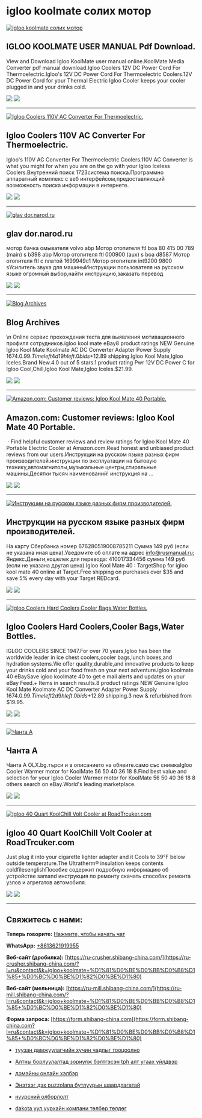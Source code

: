 # igloo koolmate солих мотор

<a href="https://swt.shibang-china.com/?l=ru&img&k=igloo+koolmate+%D1%81%D0%BE%D0%BB%D0%B8%D1%85+%D0%BC%D0%BE%D1%82%D0%BE%D1%80" target="_blank">![igloo koolmate солих мотор](http://static.shibang-china.com/all-800x300/236.jpg)</a>

## IGLOO KOOLMATE USER MANUAL Pdf Download.
View and Download Igloo KoolMate user manual online.KoolMate Media Converter pdf manual download.Igloo Coolers 12V DC Power Cord For Thermoelectric.Igloo's 12V DC Power Cord For Thermoelectric Coolers.12V DC Power Cord for your Thermal Electric Igloo Cooler keeps your cooler plugged in and your drinks cold.


<a href="https://whatsapp.shibangsoft.com/WhatsApp.php" target="_blank" title="WhatsApp">![](http://static.shibang-china.com/icon/whatsapp.png)</a> <a href="https://swt.shibang-china.com/?l=ru&icon&k=igloo+koolmate+%D1%81%D0%BE%D0%BB%D0%B8%D1%85+%D0%BC%D0%BE%D1%82%D0%BE%D1%80" target="_blank">![](http://static.shibang-china.com/icon/chat-ru.png)</a>

---

<a href="https://swt.shibang-china.com/?l=ru&img&k=igloo+koolmate+%D1%81%D0%BE%D0%BB%D0%B8%D1%85+%D0%BC%D0%BE%D1%82%D0%BE%D1%80" target="_blank">![Igloo Coolers 110V AC Converter For Thermoelectric.](http://static.shibang-china.com/all-800x300/346.jpg)</a>

## Igloo Coolers 110V AC Converter For Thermoelectric.
Igloo's 110V AC Converter For Thermoelectric Coolers.110V AC Converter is what you might for when you are on the go with your Igloo Iceless Coolers.Внутренний поиск 1723cистема поиска.Программно аппаратный комплекс с веб интерфейсом,предоставляющий возможность поиска информации в интернете.


<a href="https://whatsapp.shibangsoft.com/WhatsApp.php" target="_blank" title="WhatsApp">![](http://static.shibang-china.com/icon/whatsapp.png)</a> <a href="https://swt.shibang-china.com/?l=ru&icon&k=igloo+koolmate+%D1%81%D0%BE%D0%BB%D0%B8%D1%85+%D0%BC%D0%BE%D1%82%D0%BE%D1%80" target="_blank">![](http://static.shibang-china.com/icon/chat-ru.png)</a>

---

<a href="https://swt.shibang-china.com/?l=ru&img&k=igloo+koolmate+%D1%81%D0%BE%D0%BB%D0%B8%D1%85+%D0%BC%D0%BE%D1%82%D0%BE%D1%80" target="_blank">![glav dor.narod.ru](http://static.shibang-china.com/all-800x300/859.jpg)</a>

## glav dor.narod.ru
мотор бачка омывателя volvo abp Мотор отопителя ftl boa 80 415 00 789 (main) s b398 abp Мотор отопителя ftl 000900 (aux) s boa d8587 Мотор отопителя ftl с платой 1699949c1 Мотор отопителя int9200 9800 sУсилитель звука для машиныИнструкции пользователя на русском языке огромный выбор,найти инструкцию,заказать перевод


<a href="https://whatsapp.shibangsoft.com/WhatsApp.php" target="_blank" title="WhatsApp">![](http://static.shibang-china.com/icon/whatsapp.png)</a> <a href="https://swt.shibang-china.com/?l=ru&icon&k=igloo+koolmate+%D1%81%D0%BE%D0%BB%D0%B8%D1%85+%D0%BC%D0%BE%D1%82%D0%BE%D1%80" target="_blank">![](http://static.shibang-china.com/icon/chat-ru.png)</a>

---

<a href="https://swt.shibang-china.com/?l=ru&img&k=igloo+koolmate+%D1%81%D0%BE%D0%BB%D0%B8%D1%85+%D0%BC%D0%BE%D1%82%D0%BE%D1%80" target="_blank">![Blog Archives](http://static.shibang-china.com/all-800x300/1213.jpg)</a>

## Blog Archives
\n Online сервис прохождения теста для выявления мотивационного профиля сотрудников.igloo kool mate eBay8 product ratings NEW Genuine Igloo Kool Mate Koolmate AC DC Converter Adapter Power Supply 1674.$0.99.Time left 4d 19h left.0 bids +$12.89 shipping.Igloo Kool Mate,Igloo Iceles.Brand New.4.0 out of 5 stars.1 product rating Pwr 12V DC Power C for Igloo Cool,Chill,Igloo Kool Mate,Igloo Iceles.$21.99.


<a href="https://whatsapp.shibangsoft.com/WhatsApp.php" target="_blank" title="WhatsApp">![](http://static.shibang-china.com/icon/whatsapp.png)</a> <a href="https://swt.shibang-china.com/?l=ru&icon&k=igloo+koolmate+%D1%81%D0%BE%D0%BB%D0%B8%D1%85+%D0%BC%D0%BE%D1%82%D0%BE%D1%80" target="_blank">![](http://static.shibang-china.com/icon/chat-ru.png)</a>

---

<a href="https://swt.shibang-china.com/?l=ru&img&k=igloo+koolmate+%D1%81%D0%BE%D0%BB%D0%B8%D1%85+%D0%BC%D0%BE%D1%82%D0%BE%D1%80" target="_blank">![Amazon.com: Customer reviews: Igloo Kool Mate 40 Portable.](http://static.shibang-china.com/all-800x300/1281.jpg)</a>

## Amazon.com: Customer reviews: Igloo Kool Mate 40 Portable.
&nbsp;&#0183;&#32;Find helpful customer reviews and review ratings for Igloo Kool Mate 40 Portable Electric Cooler at Amazon.com.Read honest and unbiased product reviews from our users.Инструкции на русском языке разных фирм производителей.инструкции по эксплуатации на бытовую технику,автомагнитолы,музыкальные центры,стиральные машины.Десятки тысяч наименований! инструкция на …


<a href="https://whatsapp.shibangsoft.com/WhatsApp.php" target="_blank" title="WhatsApp">![](http://static.shibang-china.com/icon/whatsapp.png)</a> <a href="https://swt.shibang-china.com/?l=ru&icon&k=igloo+koolmate+%D1%81%D0%BE%D0%BB%D0%B8%D1%85+%D0%BC%D0%BE%D1%82%D0%BE%D1%80" target="_blank">![](http://static.shibang-china.com/icon/chat-ru.png)</a>

---

<a href="https://swt.shibang-china.com/?l=ru&img&k=igloo+koolmate+%D1%81%D0%BE%D0%BB%D0%B8%D1%85+%D0%BC%D0%BE%D1%82%D0%BE%D1%80" target="_blank">![Инструкции на русском языке разных фирм производителей.](http://static.shibang-china.com/all-800x300/515.jpg)</a>

## Инструкции на русском языке разных фирм производителей.
На карту Сбербанка номер 676280519008785211 Сумма 149 руб (если не указана иная цена).Уведомите об оплате на адрес info@rusmanual.ru; Яндекс.Деньги,кошелек для перевода: 410017334456 сумма 149 руб (если не указана другая цена).Igloo Kool Mate 40 : TargetShop for igloo kool mate 40 online at Target.Free shipping on purchases over $35 and save 5% every day with your Target REDcard.


<a href="https://whatsapp.shibangsoft.com/WhatsApp.php" target="_blank" title="WhatsApp">![](http://static.shibang-china.com/icon/whatsapp.png)</a> <a href="https://swt.shibang-china.com/?l=ru&icon&k=igloo+koolmate+%D1%81%D0%BE%D0%BB%D0%B8%D1%85+%D0%BC%D0%BE%D1%82%D0%BE%D1%80" target="_blank">![](http://static.shibang-china.com/icon/chat-ru.png)</a>

---

<a href="https://swt.shibang-china.com/?l=ru&img&k=igloo+koolmate+%D1%81%D0%BE%D0%BB%D0%B8%D1%85+%D0%BC%D0%BE%D1%82%D0%BE%D1%80" target="_blank">![Igloo Coolers Hard Coolers,Cooler Bags,Water Bottles.](http://static.shibang-china.com/all-800x300/671.jpg)</a>

## Igloo Coolers Hard Coolers,Cooler Bags,Water Bottles.
IGLOO COOLERS SINCE 1947.For over 70 years,Igloo has been the worldwide leader in ice chest coolers,cooler bags,lunch boxes,and hydration systems.We offer quality,durable,and innovative products to keep your drinks cold and your food fresh on your next adventure.igloo koolmate 40 eBaySave igloo koolmate 40 to get e mail alerts and updates on your eBay Feed.+ Items in search results.8 product ratings NEW Genuine Igloo Kool Mate Koolmate AC DC Converter Adapter Power Supply 1674.$0.99.Time left 2d 9h left.0 bids +$12.89 shipping.3 new &amp; refurbished from $19.95.


<a href="https://whatsapp.shibangsoft.com/WhatsApp.php" target="_blank" title="WhatsApp">![](http://static.shibang-china.com/icon/whatsapp.png)</a> <a href="https://swt.shibang-china.com/?l=ru&icon&k=igloo+koolmate+%D1%81%D0%BE%D0%BB%D0%B8%D1%85+%D0%BC%D0%BE%D1%82%D0%BE%D1%80" target="_blank">![](http://static.shibang-china.com/icon/chat-ru.png)</a>

---

<a href="https://swt.shibang-china.com/?l=ru&img&k=igloo+koolmate+%D1%81%D0%BE%D0%BB%D0%B8%D1%85+%D0%BC%D0%BE%D1%82%D0%BE%D1%80" target="_blank">![Чанта А](http://static.shibang-china.com/all-800x300/978.jpg)</a>

## Чанта А
Чанта А OLX.bg.търси и в описанието на обявите.само със снимкаIgloo Cooler Warmer motor for KoolMate 56 50 40 36 18 8.Find best value and selection for your Igloo Cooler Warmer motor for KoolMate 56 50 40 36 18 8 others search on eBay.World's leading marketplace.


<a href="https://whatsapp.shibangsoft.com/WhatsApp.php" target="_blank" title="WhatsApp">![](http://static.shibang-china.com/icon/whatsapp.png)</a> <a href="https://swt.shibang-china.com/?l=ru&icon&k=igloo+koolmate+%D1%81%D0%BE%D0%BB%D0%B8%D1%85+%D0%BC%D0%BE%D1%82%D0%BE%D1%80" target="_blank">![](http://static.shibang-china.com/icon/chat-ru.png)</a>

---

<a href="https://swt.shibang-china.com/?l=ru&img&k=igloo+koolmate+%D1%81%D0%BE%D0%BB%D0%B8%D1%85+%D0%BC%D0%BE%D1%82%D0%BE%D1%80" target="_blank">![igloo 40 Quart KoolChill Volt Cooler at RoadTrcuker.com](http://static.shibang-china.com/all-800x300/1437.jpg)</a>

## igloo 40 Quart KoolChill Volt Cooler at RoadTrcuker.com
Just plug it into your cigarette lighter adapter and it Cools to 39&#176;F below outside temperature.The Ultratherm&#174; insulation keeps contents coldfilesenglishПособие содержит подробную информацию об устройстве samand инструкция по ремонту скачать способах ремонта узлов и агрегатов автомобиля.


<a href="https://whatsapp.shibangsoft.com/WhatsApp.php" target="_blank" title="WhatsApp">![](http://static.shibang-china.com/icon/whatsapp.png)</a> <a href="https://swt.shibang-china.com/?l=ru&icon&k=igloo+koolmate+%D1%81%D0%BE%D0%BB%D0%B8%D1%85+%D0%BC%D0%BE%D1%82%D0%BE%D1%80" target="_blank">![](http://static.shibang-china.com/icon/chat-ru.png)</a>

---
## Свяжитесь с нами:

**Теперь говорите:** [Нажмите, чтобы начать чат](https://swt.shibang-china.com?l=ru&contact&k=igloo+koolmate+%D1%81%D0%BE%D0%BB%D0%B8%D1%85+%D0%BC%D0%BE%D1%82%D0%BE%D1%80)

**WhatsApp:**  [+8613621919955](https://whatsapp.shibangsoft.com/WhatsApp.php)

**Веб-сайт (дробилка):** [https://ru-crusher.shibang-china.com/](https://ru-crusher.shibang-china.com/?l=ru&contact&k=igloo+koolmate+%D1%81%D0%BE%D0%BB%D0%B8%D1%85+%D0%BC%D0%BE%D1%82%D0%BE%D1%80)

**Веб-сайт (мельница):** [https://ru-mill.shibang-china.com/](https://ru-mill.shibang-china.com/?l=ru&contact&k=igloo+koolmate+%D1%81%D0%BE%D0%BB%D0%B8%D1%85+%D0%BC%D0%BE%D1%82%D0%BE%D1%80)

**Форма запроса:** [https://form.shibang-china.com](https://form.shibang-china.com?l=ru&contact&k=igloo+koolmate+%D1%81%D0%BE%D0%BB%D0%B8%D1%85+%D0%BC%D0%BE%D1%82%D0%BE%D1%80)

* [туузан дамжуулагчийн хүчин чадлыг тооцоолно](../126/%D1%82%D1%83%D1%83%D0%B7%D0%B0%D0%BD%20%D0%B4%D0%B0%D0%BC%D0%B6%D1%83%D1%83%D0%BB%D0%B0%D0%B3%D1%87%D0%B8%D0%B9%D0%BD%20%D1%85%D2%AF%D1%87%D0%B8%D0%BD%20%D1%87%D0%B0%D0%B4%D0%BB%D1%8B%D0%B3%20%D1%82%D0%BE%D0%BE%D1%86%D0%BE%D0%BE%D0%BB%D0%BD%D0%BE.md)

* [Алтны борлуулалтад зориулж бэлтгэсэн tph алт угаах үйлдвэр](../129/%D0%90%D0%BB%D1%82%D0%BD%D1%8B%20%D0%B1%D0%BE%D1%80%D0%BB%D1%83%D1%83%D0%BB%D0%B0%D0%BB%D1%82%D0%B0%D0%B4%20%D0%B7%D0%BE%D1%80%D0%B8%D1%83%D0%BB%D0%B6%20%D0%B1%D1%8D%D0%BB%D1%82%D0%B3%D1%8D%D1%81%D1%8D%D0%BD%20tph%20%D0%B0%D0%BB%D1%82%20%D1%83%D0%B3%D0%B0%D0%B0%D1%85%20%D2%AF%D0%B9%D0%BB%D0%B4%D0%B2%D1%8D%D1%80.md)

* [домэйны онлайн хэлбэр](../127/%D0%B4%D0%BE%D0%BC%D1%8D%D0%B9%D0%BD%D1%8B%20%D0%BE%D0%BD%D0%BB%D0%B0%D0%B9%D0%BD%20%D1%85%D1%8D%D0%BB%D0%B1%D1%8D%D1%80.md)

* [Энэтхэг дэх puzzolana бутлуурын шаардлагатай](../130/%D0%AD%D0%BD%D1%8D%D1%82%D1%85%D1%8D%D0%B3%20%D0%B4%D1%8D%D1%85%20puzzolana%20%D0%B1%D1%83%D1%82%D0%BB%D1%83%D1%83%D1%80%D1%8B%D0%BD%20%D1%88%D0%B0%D0%B0%D1%80%D0%B4%D0%BB%D0%B0%D0%B3%D0%B0%D1%82%D0%B0%D0%B9.md)

* [нүүрсний олборлолт](../127/%D0%BD%D2%AF%D2%AF%D1%80%D1%81%D0%BD%D0%B8%D0%B9%20%D0%BE%D0%BB%D0%B1%D0%BE%D1%80%D0%BB%D0%BE%D0%BB%D1%82.md)

* [dakota уул уурхайн компани төлбөр төлдөг](../127/dakota%20%D1%83%D1%83%D0%BB%20%D1%83%D1%83%D1%80%D1%85%D0%B0%D0%B9%D0%BD%20%D0%BA%D0%BE%D0%BC%D0%BF%D0%B0%D0%BD%D0%B8%20%D1%82%D3%A9%D0%BB%D0%B1%D3%A9%D1%80%20%D1%82%D3%A9%D0%BB%D0%B4%D3%A9%D0%B3.md)